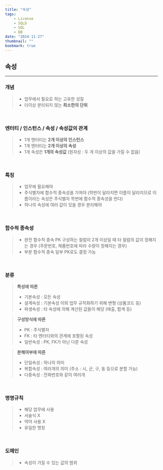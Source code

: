 ```yaml
---
title: "속성"
tags:
    - License
    - SQLD
    - SQL
    - DB
date: "2024-11-27"
thumbnail: ""
bookmark: true
---
```


## 속성
---

### 개념
> - 업무에서 필요로 하는 고유한 성질
> - 더이상 분리되지 않는 **최소한의 단위**
<br>

### 엔터티 / 인스턴스 / 속성 / 속성값의 관계

> - 1개 엔터티는 **2개 이상의 인스턴스**
> - 1개 엔터티는 **2개 이상의 속성**
> - 1개 속성은 **1개의 속성값** (원자성 : 두 개 이상의 값을 가질 수 없음)
<br>

### 특징
> - 업무에 필요해야
> - 주식별자에 함수적 종속성을 가져야
>     (학번이 달라지면 이름이 달라지므로 이름이라는 속성은 주식별자 학번에 함수적 종속성을 띤다)
> - 하나의 속성에 여러 값이 있을 경우 분리해야
<br>

### 함수적 종속성
> - 완전 함수적 종속
>     PK 구성하는 컬럼이 2개 이상일 때 타 컬럼의 값이 정해지는 경우
>     (주문번호, 제품번호에 따라 수량이 정해지는 경우)
> - 부분 함수적 종속
>     일부 PK로도 결정 가능
<br>


### 분류
> **특성에 따른**
> - 기본속성 : 모든 속성
> - 설계속성 : 기본속성 이외 업무 규칙화하기 위해 변형 (상품코드 등)
> - 파생속성 : 타 속성에 의해 계산된 값들이 해당 (매출, 합계 등)

> **구성방식에 따른**
> - PK : 주식별자
> - FK : 타 엔터티와의 관계에 포함된 속성
> - 일반속성 : PK, FK가 아닌 다른 속성

> **분해여부에 따른**
> - 단일속성 : 하나의 의미
> - 복합속성 : 여러개의 의미 (주소 : 시, 군, 구, 동 등으로 분할 가능)
> - 다중속성 : 전화번호와 같이 여러개
<br>


### 명명규칙
> - 해당 업무에 사용
> - 서술식 X
> - 약어 사용 X
> - 유일한 명칭
<br>


### 도메인
> - 속성이 가질 수 있는 값의 범위
